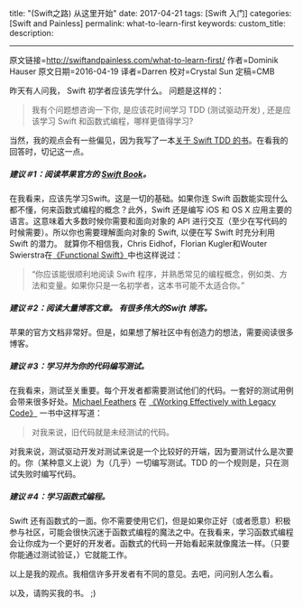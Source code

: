title: "(Swift之路) 从这里开始"
date: 2017-04-21
tags: [Swift 入门]
categories: [Swift and Painless]
permalink: what-to-learn-first
keywords: 
custom_title: 
description: 

---
原文链接=http://swiftandpainless.com/what-to-learn-first/
作者=Dominik Hauser
原文日期=2016-04-19
译者=Darren
校对=Crystal Sun
定稿=CMB

<!--此处开始正文-->

昨天有人问我， Swift 初学者应该先学什么。 问题是这样的：
> 我有个问题想咨询一下你,  是应该花时间学习 TDD (测试驱动开发) , 还是应该学习 Swift 和函数式编程，哪样更值得学习?

当然，我的观点会有一些偏见，因为我写了一本[关于 Swift TDD 的书](http://swiftandpainless.com/book/)。在看我的回答时，切记这一点。

<!--more-->

##### 建议＃1：阅读苹果官方的 [Swift Book](https://developer.apple.com/library/ios/documentation/Swift/Conceptual/Swift_Programming_Language/)。
在我看来，应该先学习Swift。这是一切的基础。如果你连 Swift 函数能实现什么都不懂，何来函数式编程的概念？此外，Swift 还是编写 iOS 和 OS X 应用主要的语言。这意味着大多数时候你需要和面向对象的 API 进行交互（至少在写代码的时候需要）。所以你也需要理解面向对象的 Swift, 以便在写 Swift 时充分利用 Swift 的潜力。
就算你不相信我，Chris Eidhof，Florian Kugler和Wouter Swierstra在[《Functional Swift》](https://www.objc.io/books/functional-swift/)中也这样说过：
> “你应该能很顺利地阅读 Swift 程序，并熟悉常见的编程概念，例如类、方法和变量。如果你只是一名初学者，这本书可能不太适合你。”

##### 建议＃2：阅读大量博客文章。 有很多伟大的Swift 博客。
苹果的官方文档非常好。但是，如果想了解社区中有创造力的想法，需要阅读很多博客。

##### 建议＃3：学习并为你的代码编写测试。
在我看来，测试至关重要。每个开发者都需要测试他们的代码。一套好的测试用例会带来很多好处。[Michael Feathers](https://twitter.com/mfeathers) 在 [《Working Effectively with Legacy Code》](http://www.goodreads.com/book/show/44919.Working_Effectively_with_Legacy_Code?from_search=true) 一书中这样写道：
> 对我来说，旧代码就是未经测试的代码。

对我来说，测试驱动开发对测试来说是一个比较好的开端，因为要测试什么是次要的。你（某种意义上说）为（几乎）一切编写测试。TDD 的一个规则是，只在测试失败时编写代码。

##### 建议＃4：学习函数式编程。
Swift 还有函数式的一面。你不需要使用它们，但是如果你正好（或者愿意）积极参与社区，可能会很快沉迷于函数式编程的魔法之中。在我看来，学习函数式编程会让你成为一个更好的开发者。函数式的代码一开始看起来就像魔法一样。（只要你能通过测试验证，）它就能工作。

以上是我的观点。我相信许多开发者有不同的意见。去吧，问问别人怎么看。

以及，请购买我的书。  ;)
